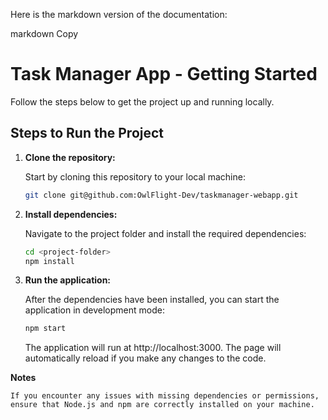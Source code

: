 Here is the markdown version of the documentation:

markdown
Copy
# Task Manager App - Getting Started

Follow the steps below to get the project up and running locally.

## Steps to Run the Project

1. **Clone the repository:**

   Start by cloning this repository to your local machine:

   ```bash
   git clone git@github.com:OwlFlight-Dev/taskmanager-webapp.git

2. **Install dependencies:**

    Navigate to the project folder and install the required dependencies:

    ```bash
    cd <project-folder>
    npm install

3. **Run the application:**

    After the dependencies have been installed, you can start the application in development mode:

    ```bash
    npm start
    ```

    The application will run at http://localhost:3000. The page will automatically reload if you make any changes to the code.

**Notes**

    If you encounter any issues with missing dependencies or permissions, ensure that Node.js and npm are correctly installed on your machine.